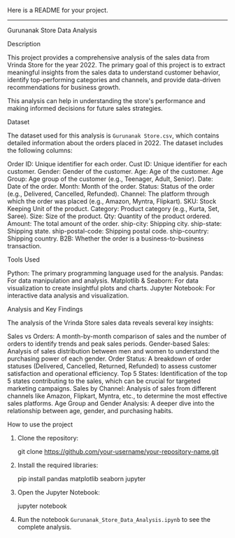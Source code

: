 Here is a README for your project.

-----

Gurunanak Store Data Analysis

Description

This project provides a comprehensive analysis of the sales data from Vrinda Store for the year 2022. The primary goal of this project is to extract meaningful insights from the sales data to understand customer behavior, identify top-performing categories and channels, and provide data-driven recommendations for business growth.

This analysis can help in understanding the store's performance and making informed decisions for future sales strategies.

Dataset

The dataset used for this analysis is `Gurunanak Store.csv`, which contains detailed information about the orders placed in 2022. The dataset includes the following columns:

  Order ID: Unique identifier for each order.
  Cust ID: Unique identifier for each customer.
  Gender: Gender of the customer.
  Age: Age of the customer.
  Age Group: Age group of the customer (e.g., Teenager, Adult, Senior).
  Date: Date of the order.
  Month: Month of the order.
  Status: Status of the order (e.g., Delivered, Cancelled, Refunded).
  Channel: The platform through which the order was placed (e.g., Amazon, Myntra, Flipkart).
  SKU: Stock Keeping Unit of the product.
  Category: Product category (e.g., Kurta, Set, Saree).
  Size: Size of the product.
  Qty: Quantity of the product ordered.
  Amount: The total amount of the order.
  ship-city: Shipping city.
  ship-state: Shipping state.
  ship-postal-code: Shipping postal code.
  ship-country: Shipping country.
  B2B: Whether the order is a business-to-business transaction.

Tools Used

Python: The primary programming language used for the analysis.
Pandas: For data manipulation and analysis.
Matplotlib & Seaborn: For data visualization to create insightful plots and charts.
Jupyter Notebook: For interactive data analysis and visualization.

Analysis and Key Findings

The analysis of the Vrinda Store sales data reveals several key insights:

  Sales vs Orders: A month-by-month comparison of sales and the number of orders to identify trends and peak sales periods.
  Gender-based Sales: Analysis of sales distribution between men and women to understand the purchasing power of each gender.
  Order Status: A breakdown of order statuses (Delivered, Cancelled, Returned, Refunded) to assess customer satisfaction and operational efficiency.
  Top 5 States: Identification of the top 5 states contributing to the sales, which can be crucial for targeted marketing campaigns.
  Sales by Channel: Analysis of sales from different channels like Amazon, Flipkart, Myntra, etc., to determine the most effective sales platforms.
  Age Group and Gender Analysis: A deeper dive into the relationship between age, gender, and purchasing habits.

How to use the project

1.  Clone the repository:
    
    git clone https://github.com/your-username/your-repository-name.git
    
2.  Install the required libraries:
    
    pip install pandas matplotlib seaborn jupyter

3.  Open the Jupyter Notebook:
    
    jupyter notebook
  
4.  Run the notebook `Gurunanak_Store_Data_Analysis.ipynb` to see the complete analysis.

